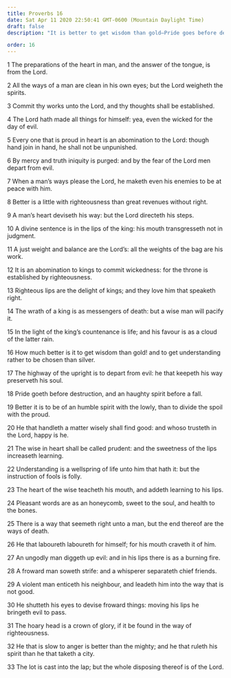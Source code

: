 ```yaml
---
title: Proverbs 16
date: Sat Apr 11 2020 22:50:41 GMT-0600 (Mountain Daylight Time)
draft: false
description: "It is better to get wisdom than gold—Pride goes before destruction—The gray hair of the righteous person is a crown of glory."

order: 16
---
```

    
1 The preparations of the heart in man, and the answer of the tongue, is from the Lord.

2 All the ways of a man are clean in his own eyes; but the Lord weigheth the spirits.

3 Commit thy works unto the Lord, and thy thoughts shall be established.

4 The Lord hath made all things for himself: yea, even the wicked for the day of evil.

5 Every one that is proud in heart is an abomination to the Lord: though hand join in hand, he shall not be unpunished.

6 By mercy and truth iniquity is purged: and by the fear of the Lord men depart from evil.

7 When a man’s ways please the Lord, he maketh even his enemies to be at peace with him.

8 Better is a little with righteousness than great revenues without right.

9 A man’s heart deviseth his way: but the Lord directeth his steps.

10 A divine sentence is in the lips of the king: his mouth transgresseth not in judgment.

11 A just weight and balance are the Lord’s: all the weights of the bag are his work.

12 It is an abomination to kings to commit wickedness: for the throne is established by righteousness.

13 Righteous lips are the delight of kings; and they love him that speaketh right.

14 The wrath of a king is as messengers of death: but a wise man will pacify it.

15 In the light of the king’s countenance is life; and his favour is as a cloud of the latter rain.

16 How much better is it to get wisdom than gold! and to get understanding rather to be chosen than silver.

17 The highway of the upright is to depart from evil: he that keepeth his way preserveth his soul.

18 Pride goeth before destruction, and an haughty spirit before a fall.

19 Better it is to be of an humble spirit with the lowly, than to divide the spoil with the proud.

20 He that handleth a matter wisely shall find good: and whoso trusteth in the Lord, happy is he.

21 The wise in heart shall be called prudent: and the sweetness of the lips increaseth learning.

22 Understanding is a wellspring of life unto him that hath it: but the instruction of fools is folly.

23 The heart of the wise teacheth his mouth, and addeth learning to his lips.

24 Pleasant words are as an honeycomb, sweet to the soul, and health to the bones.

25 There is a way that seemeth right unto a man, but the end thereof are the ways of death.

26 He that laboureth laboureth for himself; for his mouth craveth it of him.

27 An ungodly man diggeth up evil: and in his lips there is as a burning fire.

28 A froward man soweth strife: and a whisperer separateth chief friends.

29 A violent man enticeth his neighbour, and leadeth him into the way that is not good.

30 He shutteth his eyes to devise froward things: moving his lips he bringeth evil to pass.

31 The hoary head is a crown of glory, if it be found in the way of righteousness.

32 He that is slow to anger is better than the mighty; and he that ruleth his spirit than he that taketh a city.

33 The lot is cast into the lap; but the whole disposing thereof is of the Lord.
